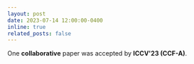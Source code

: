 ```yaml
---
layout: post
date: 2023-07-14 12:00:00-0400
inline: true
related_posts: false
---
```


One **collaborative** paper was accepted by **ICCV'23 (CCF-A)**.